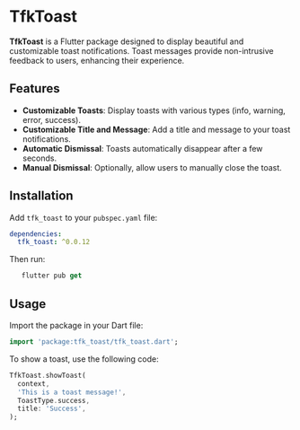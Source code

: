 
# TfkToast

**TfkToast** is a Flutter package designed to display beautiful and customizable toast notifications. Toast messages provide non-intrusive feedback to users, enhancing their experience.

## Features

- **Customizable Toasts**: Display toasts with various types (info, warning, error, success).
- **Customizable Title and Message**: Add a title and message to your toast notifications.
- **Automatic Dismissal**: Toasts automatically disappear after a few seconds.
- **Manual Dismissal**: Optionally, allow users to manually close the toast.

## Installation

Add `tfk_toast` to your `pubspec.yaml` file:

```yaml
dependencies:
  tfk_toast: ^0.0.12
```

Then run:

```dart
   flutter pub get
```

## Usage

Import the package in your Dart file:

```dart
import 'package:tfk_toast/tfk_toast.dart';
```

To show a toast, use the following code:

```dart
TfkToast.showToast(
  context,
  'This is a toast message!',
  ToastType.success,
  title: 'Success',
);
```